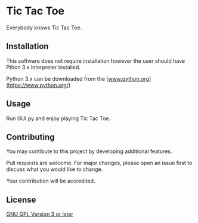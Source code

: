 # Tic Tac Toe
Everybody knows Tic Tac Toe.

## Installation
This software does not require installation however the user should have Pthon 3.x interpreter installed.

Python 3.x can be downloaded from the [www.python.org](https://www.python.org/)

## Usage
Run GUI.py and enjoy playing Tic Tac Toe.

## Contributing
You may contibute to this project by developing additional features.

Pull requests are welcome. For major changes, please open an issue first to discuss what you would like to change.

Your contribution will be accredited.

## License
[GNU GPL Version 3 or later](https://www.gnu.org/licenses/gpl-3.0.en.html)
